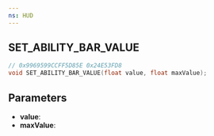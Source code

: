 ```yaml
---
ns: HUD
---
```

## SET_ABILITY_BAR_VALUE

```c
// 0x9969599CCFF5D85E 0x24E53FD8
void SET_ABILITY_BAR_VALUE(float value, float maxValue);
```

## Parameters
* **value**: 
* **maxValue**: 

